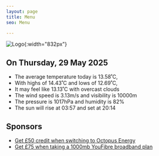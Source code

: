 ```yaml
---
layout: page
title: Menu
seo: Menu

---
```


![Logo](/images/logo.jpg){:width="832px"}

<!-- weather_marker starts -->
## On Thursday, 29 May 2025

- The average temperature today is 13.58˚C,
- With highs of 14.43˚C and lows of 12.69˚C,
- It may feel like 13.13˚C with overcast clouds
- The wind speed is 3.13m/s and visibility is 10000m
- The pressure is 1017hPa and humidity is 82%
- The sun will rise at 03:57 and set at 20:14

<!-- weather_marker ends -->

## Sponsors

- [Get £50 credit when switching to Octopus Energy](https://bit.ly/3oD1nnS)
- [Get £75 when taking a 1000mb YouFibre broadband plan](https://aklam.io/91zWhU?)
